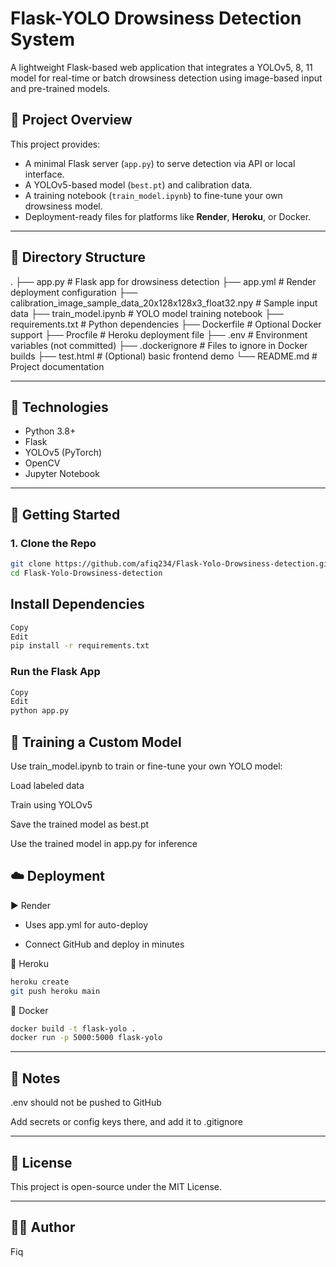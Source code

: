 # Flask-YOLO Drowsiness Detection System

A lightweight Flask-based web application that integrates a YOLOv5, 8, 11 model for real-time or batch drowsiness detection using image-based input and pre-trained models.

## 🚀 Project Overview

This project provides:
- A minimal Flask server (`app.py`) to serve detection via API or local interface.
- A YOLOv5-based model (`best.pt`) and calibration data.
- A training notebook (`train_model.ipynb`) to fine-tune your own drowsiness model.
- Deployment-ready files for platforms like **Render**, **Heroku**, or Docker.

---

## 📁 Directory Structure
.
├── app.py                               # Flask app for drowsiness detection
├── app.yml                              # Render deployment configuration
├── calibration_image_sample_data_20x128x128x3_float32.npy  # Sample input data
├── train_model.ipynb                    # YOLO model training notebook
├── requirements.txt                     # Python dependencies
├── Dockerfile                           # Optional Docker support
├── Procfile                             # Heroku deployment file
├── .env                                 # Environment variables (not committed)
├── .dockerignore                        # Files to ignore in Docker builds
├── test.html                            # (Optional) basic frontend demo
└── README.md                            # Project documentation

---

## 🧰 Technologies

- Python 3.8+
- Flask
- YOLOv5 (PyTorch)
- OpenCV
- Jupyter Notebook

---

## 🚀 Getting Started

### 1. Clone the Repo

```bash
git clone https://github.com/afiq234/Flask-Yolo-Drowsiness-detection.git
cd Flask-Yolo-Drowsiness-detection
```

## Install Dependencies
```bash
Copy
Edit
pip install -r requirements.txt
```

### Run the Flask App
```bash
Copy
Edit
python app.py
```

## 🧪 Training a Custom Model
Use train_model.ipynb to train or fine-tune your own YOLO model:

Load labeled data

Train using YOLOv5

Save the trained model as best.pt

Use the trained model in app.py for inference

## ☁️ Deployment
▶️ Render
- Uses app.yml for auto-deploy

- Connect GitHub and deploy in minutes

🔁 Heroku
```bash
heroku create
git push heroku main
```

🐳 Docker
```bash
docker build -t flask-yolo .
docker run -p 5000:5000 flask-yolo
```

---

## 🔐 Notes
.env should not be pushed to GitHub

Add secrets or config keys there, and add it to .gitignore

---

## 📄 License
This project is open-source under the MIT License.

---

## 👨‍💻 Author
Fiq

